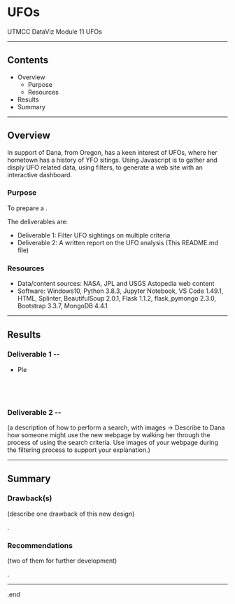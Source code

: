 # UFOs
UTMCC DataViz Module 11 UFOs

---

## Contents 
  * Overview
    - Purpose
    - Resources
  * Results
  * Summary

---  

## Overview 
  
  In support of Dana, from Oregon, has a keen interest of UFOs, where her hometown has a history of YFO sitings. Using Javascript is to gather and disply UFO related data, using filters, to generate a web site with an interactive dashboard. 

   ### Purpose
   To prepare a . 
  
   The deliverables are:  
   
   - Deliverable 1: Filter UFO sightings on multiple criteria
   - Deliverable 2: A written report on the UFO analysis (This README.md file)
  
   
  
   ### Resources
  * Data/content sources: NASA, JPL and USGS Astopedia web content 
  * Software: Windows10, Python 3.8.3, Jupyter Notebook, VS Code 1.49.1, HTML, Splinter, BeautifulSoup 2.0.1, Flask 1.1.2, flask_pymongo 2.3.0, Bootstrap 3.3.7, MongoDB 4.4.1
  
--- 

## Results
  
  ### Deliverable 1  --   
    
   * Ple
   
   
   
   ![]()
   
   
   ![]()
   
   
   
   ![]()
   
   
   ![]()
   
   
   ### Deliverable 2  --   
   (a description of how to perform a search, with images -> Describe to Dana how someone might use the new webpage by walking her through the process of using the search criteria. Use images of your webpage during the filtering process to support your explanation.)

   
   
   

--- 

## Summary
  
  ### Drawback(s) 
  (describe one drawback of this new design)
  
  
  .
  
  ### Recommendations 
  (two of them for further development)






   .
   
   --- 
  
  .end
